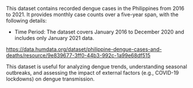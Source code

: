 This dataset contains recorded dengue cases in the Philippines from 2016 to 2021. It provides monthly case counts over a five-year span, with the following details:

 - Time Period: The dataset covers January 2016 to December 2020 and includes only January 2021 data.

https://data.humdata.org/dataset/philippine-dengue-cases-and-deaths/resource/9e839677-3ff0-44b3-992c-1a99e68df515

This dataset is useful for analyzing dengue trends, understanding seasonal outbreaks, and assessing the impact of external factors (e.g., COVID-19 lockdowns) on dengue transmission.
